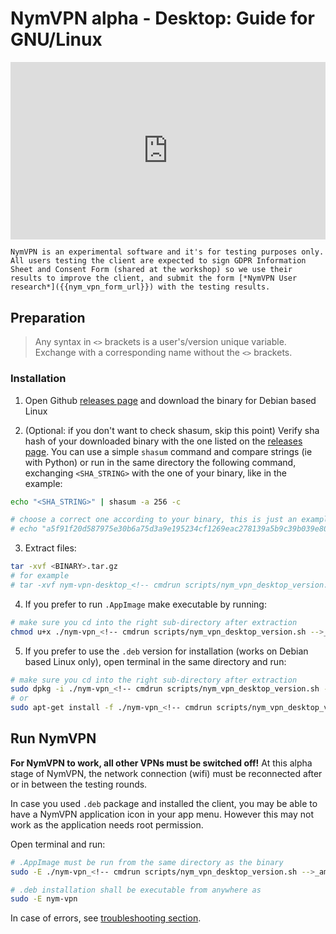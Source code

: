 # NymVPN alpha - Desktop: Guide for GNU/Linux

<div style="padding:56.25% 0 0 0;position:relative;"><iframe src="https://player.vimeo.com/video/908221306?h=404b2bbdc8" style="position:absolute;top:0;left:0;width:100%;height:100%;" frameborder="0" allow="autoplay; fullscreen; picture-in-picture" allowfullscreen></iframe></div><script src="https://player.vimeo.com/api/player.js"></script>

```admonish info
NymVPN is an experimental software and it's for testing purposes only. All users testing the client are expected to sign GDPR Information Sheet and Consent Form (shared at the workshop) so we use their results to improve the client, and submit the form [*NymVPN User research*]({{nym_vpn_form_url}}) with the testing results.
```

## Preparation

> Any syntax in `<>` brackets is a user's/version unique variable. Exchange with a corresponding name without the `<>` brackets.

### Installation

1. Open Github [releases page]({{nym_vpn_releases}}) and download the binary for Debian based Linux

2. (Optional: if you don't want to check shasum, skip this point) Verify sha hash of your downloaded binary with the one listed on the [releases page]({{nym_vpn_releases}}). You can use a simple `shasum` command and compare strings (ie with Python) or run in the same directory the following command, exchanging `<SHA_STRING>` with the one of your binary, like in the example:
```sh
echo "<SHA_STRING>" | shasum -a 256 -c

# choose a correct one according to your binary, this is just an example
# echo "a5f91f20d587975e30b6a75d3a9e195234cf1269eac278139a5b9c39b039e807  nym-vpn-desktop_<!-- cmdrun scripts/nym_vpn_desktop_version.sh -->_ubuntu-22.04_x86_64.tar.gz" | shasum -a 256 -c
```

3. Extract files:
```sh
tar -xvf <BINARY>.tar.gz
# for example
# tar -xvf nym-vpn-desktop_<!-- cmdrun scripts/nym_vpn_desktop_version.sh -->_ubuntu-22.04_x86_64.tar.gz
```

4. If you prefer to run `.AppImage` make executable by running:
```sh
# make sure you cd into the right sub-directory after extraction
chmod u+x ./nym-vpn_<!-- cmdrun scripts/nym_vpn_desktop_version.sh -->_amd64.AppImage
```

5. If you prefer to use the `.deb` version for installation (works on Debian based Linux only), open terminal in the same directory and run:
```sh
# make sure you cd into the right sub-directory after extraction
sudo dpkg -i ./nym-vpn_<!-- cmdrun scripts/nym_vpn_desktop_version.sh -->_amd64.deb
# or
sudo apt-get install -f ./nym-vpn_<!-- cmdrun scripts/nym_vpn_desktop_version.sh -->_amd64.deb
```

<!--
NymVPN alpha version runs over Nym testnet (called sandbox), a little extra configuration is needed for the application to work.

### Configuration

To test NymVPN alpha we must create two configuration files: an environment config file `sandbox.env` and `config.toml` file pointing the application to run over the testnet environment.

6. Create a NymVPN config directory called `nym-vpn` in your `~/.config`, either manually or by a command:
```sh
mkdir $HOME/.config/nym-vpn/
```
7. Create the network testnet config: copy-paste [this](https://raw.githubusercontent.com/nymtech/nym/develop/envs/sandbox.env) and save as `sandbox.env` in the directory `~/.config/nym-vpn/` you just created. Aternatively do it by runnin a command
```sh
curl -o $HOME/.config/nym-vpn/sandbox.env -L https://raw.githubusercontent.com/nymtech/nym/develop/envs/sandbox.env
```

8. Create NymVPN main config file: copy-paste the line below and save it as `config.toml` in the same directory `~/.config/nym-vpn/`:
```toml
# change <USER> to your username
env_config_file = "/home/<USER>/.config/nym-vpn/sandbox.env"
```
-->

## Run NymVPN

**For NymVPN to work, all other VPNs must be switched off!** At this alpha stage of NymVPN, the network connection (wifi) must be reconnected after or in between the testing rounds.

In case you used `.deb` package and installed the client, you may be able to have a NymVPN application icon in your app menu. However this may not work as the application needs root permission.

Open terminal and run:

```sh
# .AppImage must be run from the same directory as the binary
sudo -E ./nym-vpn_<!-- cmdrun scripts/nym_vpn_desktop_version.sh -->_amd64.AppImage

# .deb installation shall be executable from anywhere as
sudo -E nym-vpn
```

In case of errors, see [troubleshooting section](troubleshooting.md).
